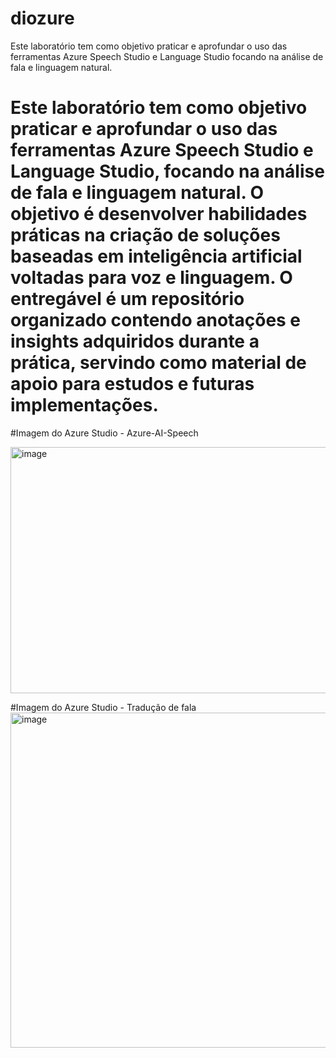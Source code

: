 # diozure
Este laboratório tem como objetivo praticar e aprofundar o uso das ferramentas Azure Speech Studio e Language Studio focando na análise de fala e linguagem natural. 
# Este laboratório tem como objetivo praticar e aprofundar o uso das ferramentas Azure Speech Studio e Language Studio, focando na análise de fala e linguagem natural. O objetivo é desenvolver habilidades práticas na criação de soluções baseadas em inteligência artificial voltadas para voz e linguagem. O entregável é um repositório organizado contendo anotações e insights adquiridos durante a prática, servindo como material de apoio para estudos e futuras implementações.
#Imagem do Azure Studio - Azure-AI-Speech

<img width="1332" height="394" alt="image" src="https://github.com/user-attachments/assets/08537b1f-3938-4e03-8bc2-52a076ea1c91" />

#Imagem do Azure Studio - Tradução de fala
<img width="1251" height="536" alt="image" src="https://github.com/user-attachments/assets/4c286d51-87a2-41e6-bf1e-c9e53139e09a" />

